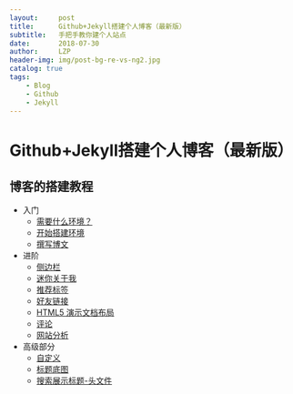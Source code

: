 ```yaml
---
layout:     post
title:      Github+Jekyll搭建个人博客（最新版）
subtitle:   手把手教你建个人站点
date:       2018-07-30
author:     LZP
header-img: img/post-bg-re-vs-ng2.jpg
catalog: true
tags:
    - Blog
    - Github
    - Jekyll
---
```


# Github+Jekyll搭建个人博客（最新版）

## 博客的搭建教程

* 入门
	* [需要什么环境？](#需要什么环境？)
	* [开始搭建环境](#开始搭建环境)
	* [撰写博文](#撰写博文)
* 进阶
	* [侧边栏](#侧边栏)
	* [迷你关于我](#mini-about-me)
	* [推荐标签](#featured-tags)
	* [好友链接](#friends)
	* [HTML5 演示文档布局](#keynote-layout)
	* [评论](#comment)
	* [网站分析](#analytics) 
* 高级部分
	* [自定义](#customization)
	* [标题底图](#header-image)
	* [搜索展示标题-头文件](#seo-title)


